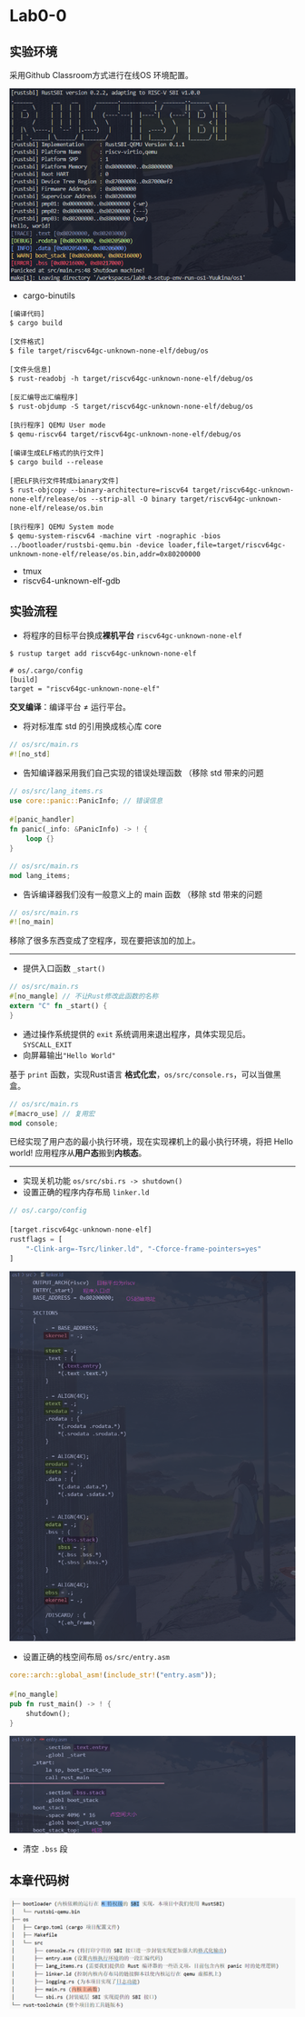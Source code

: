 # Lab0-0

## 实验环境

采用Github Classroom方式进行在线OS 环境配置。

![image-20220719154420852](https://raw.githubusercontent.com/Yuukina/XSJ-Img/main/img/image-20220719154420852.png)

- cargo-binutils

```shell
[编译代码]
$ cargo build

[文件格式]
$ file target/riscv64gc-unknown-none-elf/debug/os

[文件头信息]
$ rust-readobj -h target/riscv64gc-unknown-none-elf/debug/os

[反汇编导出汇编程序]
$ rust-objdump -S target/riscv64gc-unknown-none-elf/debug/os

[执行程序] QEMU User mode
$ qemu-riscv64 target/riscv64gc-unknown-none-elf/debug/os

[编译生成ELF格式的执行文件]
$ cargo build --release

[把ELF执行文件转成bianary文件]
$ rust-objcopy --binary-architecture=riscv64 target/riscv64gc-unknown-none-elf/release/os --strip-all -O binary target/riscv64gc-unknown-none-elf/release/os.bin

[执行程序] QEMU System mode
$ qemu-system-riscv64 -machine virt -nographic -bios ../bootloader/rustsbi-qemu.bin -device loader,file=target/riscv64gc-unknown-none-elf/release/os.bin,addr=0x80200000
```

- tmux
- riscv64-unknown-elf-gdb

## 实验流程

- 将程序的目标平台换成**裸机平台** `riscv64gc-unknown-none-elf`

```shell
$ rustup target add riscv64gc-unknown-none-elf
```

```
# os/.cargo/config
[build]
target = "riscv64gc-unknown-none-elf"
```

**交叉编译**：编译平台 $\neq$ 运行平台。

- 将对标准库 std 的引用换成核心库 core

```rust
// os/src/main.rs
#![no_std]
```

- 告知编译器采用我们自己实现的错误处理函数 （移除 std 带来的问题

```rust
// os/src/lang_items.rs
use core::panic::PanicInfo; // 错误信息

#[panic_handler]
fn panic(_info: &PanicInfo) -> ! {
    loop {}
}
```

```rust
// os/src/main.rs
mod lang_items;
```

- 告诉编译器我们没有一般意义上的 main 函数 （移除 std 带来的问题

```rust
// os/src/main.rs
#![no_main]
```

移除了很多东西变成了空程序，现在要把该加的加上。

---

- 提供入口函数 `_start()`

```rust
// os/src/main.rs
#[no_mangle] // 不让Rust修改此函数的名称
extern "C" fn _start() {
}
```

- 通过操作系统提供的 `exit` 系统调用来退出程序，具体实现见后。`SYSCALL_EXIT`
- 向屏幕输出`"Hello World"`

基于 `print` 函数，实现Rust语言 **格式化宏**，`os/src/console.rs`，可以当做黑盒。

```rust
// os/src/main.rs
#[macro_use] // 复用宏
mod console;
```

已经实现了用户态的最小执行环境，现在实现裸机上的最小执行环境，将把 Hello world! 应用程序从**用户态**搬到**内核态**。

---

- 实现关机功能 `os/src/sbi.rs -> shutdown()`
- 设置正确的程序内存布局 `linker.ld`

```rust
// os/.cargo/config

[target.riscv64gc-unknown-none-elf]
rustflags = [
    "-Clink-arg=-Tsrc/linker.ld", "-Cforce-frame-pointers=yes"
]
```

![image-20220720171228900](https://raw.githubusercontent.com/Yuukina/XSJ-Img/main/img/image-20220720171228900.png)

- 设置正确的栈空间布局 `os/src/entry.asm`

```rust
core::arch::global_asm!(include_str!("entry.asm"));

#[no_mangle]
pub fn rust_main() -> ! {
    shutdown();
}
```

![image-20220720171521830](https://raw.githubusercontent.com/Yuukina/XSJ-Img/main/img/image-20220720171521830.png)

- 清空 `.bss` 段

## 本章代码树

![代码树](https://raw.githubusercontent.com/Yuukina/XSJ-Img/main/img/image-20220720173323393.png)
